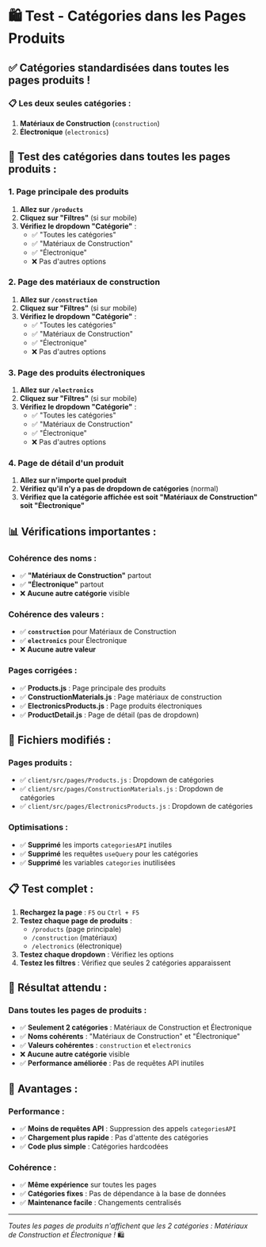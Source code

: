# 🛍️ Test - Catégories dans les Pages Produits

## ✅ **Catégories standardisées dans toutes les pages produits !**

### **📋 Les deux seules catégories :**
1. **Matériaux de Construction** (`construction`)
2. **Électronique** (`electronics`)

## 🧪 **Test des catégories dans toutes les pages produits :**

### **1. Page principale des produits**
1. **Allez sur `/products`**
2. **Cliquez sur "Filtres"** (si sur mobile)
3. **Vérifiez le dropdown "Catégorie"** :
   - ✅ "Toutes les catégories"
   - ✅ "Matériaux de Construction"
   - ✅ "Électronique"
   - ❌ Pas d'autres options

### **2. Page des matériaux de construction**
1. **Allez sur `/construction`**
2. **Cliquez sur "Filtres"** (si sur mobile)
3. **Vérifiez le dropdown "Catégorie"** :
   - ✅ "Toutes les catégories"
   - ✅ "Matériaux de Construction"
   - ✅ "Électronique"
   - ❌ Pas d'autres options

### **3. Page des produits électroniques**
1. **Allez sur `/electronics`**
2. **Cliquez sur "Filtres"** (si sur mobile)
3. **Vérifiez le dropdown "Catégorie"** :
   - ✅ "Toutes les catégories"
   - ✅ "Matériaux de Construction"
   - ✅ "Électronique"
   - ❌ Pas d'autres options

### **4. Page de détail d'un produit**
1. **Allez sur n'importe quel produit**
2. **Vérifiez qu'il n'y a pas de dropdown de catégories** (normal)
3. **Vérifiez que la catégorie affichée est soit "Matériaux de Construction" soit "Électronique"**

## 📊 **Vérifications importantes :**

### **Cohérence des noms :**
- ✅ **"Matériaux de Construction"** partout
- ✅ **"Électronique"** partout
- ❌ **Aucune autre catégorie** visible

### **Cohérence des valeurs :**
- ✅ **`construction`** pour Matériaux de Construction
- ✅ **`electronics`** pour Électronique
- ❌ **Aucune autre valeur**

### **Pages corrigées :**
- ✅ **Products.js** : Page principale des produits
- ✅ **ConstructionMaterials.js** : Page matériaux de construction
- ✅ **ElectronicsProducts.js** : Page produits électroniques
- ✅ **ProductDetail.js** : Page de détail (pas de dropdown)

## 🔧 **Fichiers modifiés :**

### **Pages produits :**
- ✅ `client/src/pages/Products.js` : Dropdown de catégories
- ✅ `client/src/pages/ConstructionMaterials.js` : Dropdown de catégories
- ✅ `client/src/pages/ElectronicsProducts.js` : Dropdown de catégories

### **Optimisations :**
- ✅ **Supprimé** les imports `categoriesAPI` inutiles
- ✅ **Supprimé** les requêtes `useQuery` pour les catégories
- ✅ **Supprimé** les variables `categories` inutilisées

## 📋 **Test complet :**

1. **Rechargez la page** : `F5` ou `Ctrl + F5`
2. **Testez chaque page de produits** :
   - `/products` (page principale)
   - `/construction` (matériaux)
   - `/electronics` (électronique)
3. **Testez chaque dropdown** : Vérifiez les options
4. **Testez les filtres** : Vérifiez que seules 2 catégories apparaissent

## 🎯 **Résultat attendu :**

### **Dans toutes les pages de produits :**
- ✅ **Seulement 2 catégories** : Matériaux de Construction et Électronique
- ✅ **Noms cohérents** : "Matériaux de Construction" et "Électronique"
- ✅ **Valeurs cohérentes** : `construction` et `electronics`
- ❌ **Aucune autre catégorie** visible
- ✅ **Performance améliorée** : Pas de requêtes API inutiles

## 🚀 **Avantages :**

### **Performance :**
- ✅ **Moins de requêtes API** : Suppression des appels `categoriesAPI`
- ✅ **Chargement plus rapide** : Pas d'attente des catégories
- ✅ **Code plus simple** : Catégories hardcodées

### **Cohérence :**
- ✅ **Même expérience** sur toutes les pages
- ✅ **Catégories fixes** : Pas de dépendance à la base de données
- ✅ **Maintenance facile** : Changements centralisés

---
*Toutes les pages de produits n'affichent que les 2 catégories : Matériaux de Construction et Électronique !* 🛍️
